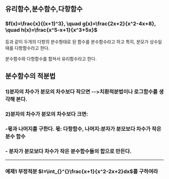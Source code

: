 ## 유리함수,분수함수,다항함수
### $f(x)=\frac{x}{(x+1)^3}, \quad g(x)=\frac{2x+2}{x^2-4x+8}, \quad h(x)=\frac{x^5-x+1}{x^3+5x}$


등과 같이 두개의 다항의 분수형태로 된 함수를 분수함수라고 하고 특히, 분모가 상수일 때를 다항함수라고 한다.  

분수함수와 다항함수를 합쳐서 유리함수라고 한다.  

## 분수함수의 적분법
### 1)분자의 차수가 분모의 차수보다 작으면 -->치환적분법이나 로그함수를 생각해 본다.
### 2)분자의 차수가 분모의 차수보다 크면:  
###   -몫과 나머지를 구한다. 몫: 다항함수, 나머지:분자가 분모보다 차수가 작은 분수 함수  
###   - 분자가 분모보다 차수가 작은 분수함수들의 합으로 만든다.

-----------------------------------------------------------------------------

### 예제1 부정적분 $I=\int_{}^{}\frac{x+1}{x^2-2x+2}dx$를 구하여라

